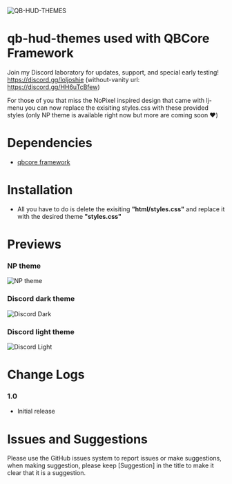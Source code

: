 ![QB-HUD-THEMES](https://user-images.githubusercontent.com/91661118/149426891-a3a37c65-97b2-4bab-88ed-e1255b455c07.png)

# qb-hud-themes used with QBCore Framework

Join my Discord laboratory for updates, support, and special early testing!
<br>
https://discord.gg/loljoshie (without-vanity url: https://discord.gg/HH6uTcBfew)

For those of you that miss the NoPixel inspired design that came with lj-menu you can now replace the exisiting styles.css with these provided styles (only NP theme is available right now but more are coming soon ❤️)

# Dependencies
* [qbcore framework](https://github.com/qbcore-framework) 

# Installation
* All you have to do is delete the exisiting **"html/styles.css"** and replace it with the desired theme **"styles.css"**

# Previews
### NP theme
![NP theme](https://user-images.githubusercontent.com/91661118/149427905-f8c78303-5731-4ac6-8b0f-3ad10569345a.PNG)
### Discord dark theme
![Discord Dark](https://user-images.githubusercontent.com/91661118/149597600-cc74f1c8-cd24-4a05-8564-a1ff89e689ef.PNG)
### Discord light theme
![Discord Light](https://user-images.githubusercontent.com/91661118/149597595-eceb10d8-d610-45ff-83f8-f8a98dd1fd46.PNG)


# Change Logs
### 1.0
* Initial release

# Issues and Suggestions
Please use the GitHub issues system to report issues or make suggestions, when making suggestion, please keep [Suggestion] in the title to make it clear that it is a suggestion.
